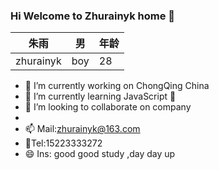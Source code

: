 ### Hi  Welcome to Zhurainyk home 👋

| 朱雨 | 男 | 年龄|
|------|----|-----|
|zhurainyk|boy|28 |




- 🔭 I’m currently working on ChongQing China
- 🌱 I’m currently learning JavaScript 🤔
- 👯 I’m looking to collaborate on company
-  
- 📫 Mail:zhurainyk@163.com
- 💬Tel:15223333272
- 😄 Ins: good good study ,day day up

